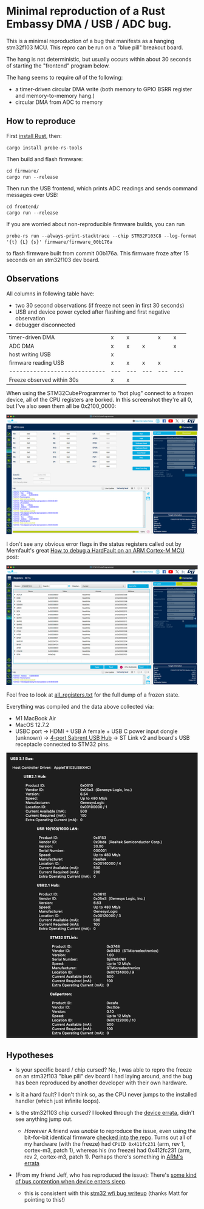 # Minimal reproduction of a Rust Embassy DMA / USB / ADC bug.

This is a minimal reproduction of a bug that manifests as a hanging stm32f103 MCU.
This repro can be run on a "blue pill" breakout board.

The hang is not deterministic, but usually occurs within about 30 seconds of starting the "frontend" program below.

The hang seems to require *all* of the following:

- a timer-driven circular DMA write (both memory to GPIO BSRR register and memory-to-memory hang.)
- circular DMA from ADC to memory


## How to reproduce

First [install Rust](https://www.rust-lang.org/tools/install), then:

    cargo install probe-rs-tools

Then build and flash firmware:

    cd firmware/
    cargo run --release

Then run the USB frontend, which prints ADC readings and sends command messages over USB:

    cd frontend/
    cargo run --release


If you are worried about non-reproducible firmware builds, you can run

    probe-rs run --always-print-stacktrace --chip STM32F103C8 --log-format '{t} {L} {s}' firmware/firmware_00b176a

to flash firmware built from commit 00b176a. This firmware froze after 15 seconds on an stm32f103 dev board.


## Observations

All columns in following table have:

- two 30 second observations (if freeze not seen in first 30 seconds)
- USB and device power cycled after flashing and first negative observation
- debugger disconnected

|                            |   |   |   |   |   |
|----------------------------|---|---|---|---|---|
| timer-driven DMA           | x | x |   | x | x |
| ADC DMA                    | x | x | x |   | x |
| host writing USB           | x |   |   |   |   |
| firmware reading USB       | x | x | x | x |   |
|----------------------------|---|---|---|---|---|
| Freeze observed within 30s | x | x |   |   |   |


When using the STM32CubeProgrammer to "hot plug" connect to a frozen device, all of the CPU registers are borked. In this screenshot they're all 0, but I've also seen them all be 0x2100_0000:

![](cpu_registers.png)

I don't see any obvious error flags in the status registers called out by Memfault's great [How to debug a HardFault on an ARM Cortex-M MCU](https://interrupt.memfault.com/blog/cortex-m-hardfault-debug#determining-what-caused-the-fault) post:

![](status_registers.png)

Feel free to look at [all_registers.txt](all_registers.txt) for the full dump of a frozen state.


Everything was compiled and the data above collected via:

- M1 MacBook Air
- MacOS 12.7.2
- USBC port -> HDMI + USB A female + USB C power input dongle (unknown) -> [4-port Sabrent USB Hub](https://www.amazon.nl/-/en/gp/product/B00JX1ZS5O/) -> ST Link v2 and board's USB receptacle connected to STM32 pins.

![](usb.png)


## Hypotheses

- Is your specific board / chip cursed? No, I was able to repro the freeze on an stm32f103 "blue pill" dev board I had laying around, and the bug has been reproduced by another developer with their own hardware.

- Is it a hard fault? I don't think so, as the CPU never jumps to the installed handler (which just infinite loops).

- Is the stm32f103 chip cursed? I looked through the [device errata](https://www.st.com/resource/en/errata_sheet/es0340-stm32f101xcde-stm32f103xcde-device-errata-stmicroelectronics.pdf), didn't see anything jump out.
  - *However* A friend was *unable* to reproduce the issue, even using the bit-for-bit identical firmware [checked into the repo](/firmware/firmware_00b176a). Turns out all of my hardware (with the freeze) had `CPUID 0x411fc231` (arm, rev 1, cortex-m3, patch 1), whereas his (no freeze) had 0x412fc231 (arm, rev 2, cortex-m3, patch 1). Perhaps there's something in [ARM's errata](https://developer.arm.com/documentation/EPM039114/latest/)

- (From my friend Jeff, who has reproduced the issue): There's [some kind of bus contention when device enters sleep](https://github.com/lynaghk/repro-stm32f103-rust-embassy-freeze/issues/1).
  - this is consistent with this [stm32 wfi bug writeup](https://cliffle.com/blog/stm32-wfi-bug/) (thanks Matt for pointing to this!)

